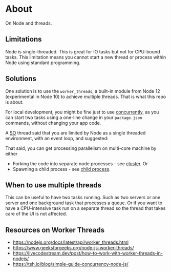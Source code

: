
# About

On Node and threads.


## Limitations

Node is single-threaded. This is great for IO tasks but not for CPU-bound tasks. This limitation means you cannot start a new thread or process within Node using standard programming.


## Solutions

One solution is to use the `worker_threads`, a built-in module from Node 12 (experimental in Node 10) to achieve multiple threads. That is what this repo is about.

For local development, you might be fine just to use [concurrently](https://www.npmjs.com/package/concurrently), as you can start two tasks using a one-line change in your `package.json` commands, without changing your app code.

A [SO](https://stackoverflow.com/questions/19120213/parallelizing-tasks-in-node-js) thread said that you are limited by Node as a single threaded environment, with an event loop, and suggested:

That said, you can get processing parallelism on multi-core machine by either

- Forking the code into separate node processes - see [cluster]. Or
- Spawning a child process - see [child process].

[cluster]: https://nodejs.org/api/cluster.html#cluster_event_fork
[child process]: https://nodejs.org/api/child_process.html#child_process_child_process_spawn_command_args_options


## When to use multiple threads

This can be useful to have two tasks running. Such as two servers or one server and one background task that processes a queue. Or if you want to have a CPU-intensive task run on a separate thread so the thread that takes care of the UI is not affected.


## Resources on Worker Threads

- https://nodejs.org/docs/latest/api/worker_threads.html
- https://www.geeksforgeeks.org/node-js-worker-threads/
- https://livecodestream.dev/post/how-to-work-with-worker-threads-in-nodejs/
- https://tsh.io/blog/simple-guide-concurrency-node-js/
